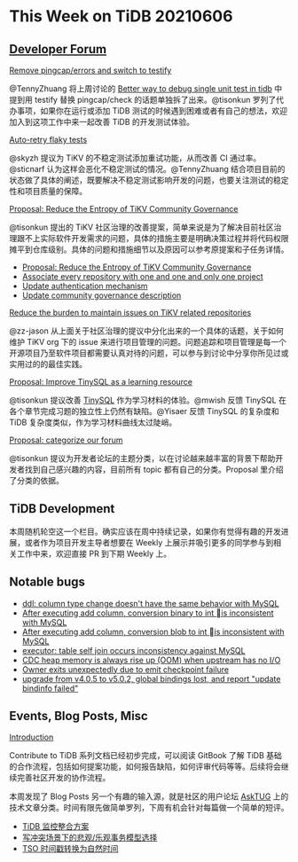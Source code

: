 # This Week on TiDB 20210606

## [Developer Forum](http://internals.tidb.io/)

[Remove pingcap/errors and switch to testify](https://internals.tidb.io/t/topic/161)

@TennyZhuang 将上周讨论的 [Better way to debug single unit test in tidb](https://internals.tidb.io/t/topic/141) 中提到用 testify 替换 pingcap/check 的话题单独拆了出来。@tisonkun 罗列了代办事项，如果你在运行或添加 TiDB 测试的时候遇到困难或者有自己的想法，欢迎加入到这项工作中来一起改善 TiDB 的开发测试体验。

[Auto-retry flaky tests](https://internals.tidb.io/t/topic/163)

@skyzh 提议为 TiKV 的不稳定测试添加重试功能，从而改善 CI 通过率。@sticnarf 认为这样会恶化不稳定测试的情况。@TennyZhuang 结合项目目前的状态做了具体的阐述，既要解决不稳定测试影响开发的问题，也要关注测试的稳定性和项目质量的保障。

[Proposal: Reduce the Entropy of TiKV Community Governance](https://internals.tidb.io/t/topic/153)

@tisonkun 提出的 TiKV 社区治理的改善提案，简单来说是为了解决目前社区治理跟不上实际软件开发需求的问题，具体的措施主要是明确决策过程并将代码权限摊平到仓库级别。具体的问题和措施细节以及原因可以参考原提案和子任务详情。

* [Proposal: Reduce the Entropy of TiKV Community Governance](https://github.com/tikv/community/issues/118)
* [Associate every repository with one and one and only one project](https://github.com/tikv/community/issues/121)
* [Update authentication mechanism](https://github.com/tikv/community/issues/123)
* [Update community governance description](https://github.com/tikv/community/issues/124)

[Reduce the burden to maintain issues on TiKV related repositories](https://internals.tidb.io/t/topic/157)

@zz-jason 从上面关于社区治理的提议中分化出来的一个具体的话题，关于如何维护 TiKV org 下的 issue 来进行项目管理的问题。问题追踪和项目管理是每一个开源项目乃至软件项目都需要认真对待的问题，可以参与到讨论中分享你所见过或实用过的的最佳实践。

[Proposal: Improve TinySQL as a learning resource](https://internals.tidb.io/t/topic/154)

@tisonkun 提议改善 [TinySQL](https://github.com/tidb-incubator/tinysql) 作为学习材料的体验。@mwish 反馈 TinySQL 在各个章节完成习题的独立性上仍然有缺陷。@Yisaer 反馈 TinySQL 的复杂度和 TiDB 复杂度类似，作为学习材料曲线太过陡峭。

[Proposal: categorize our forum](https://internals.tidb.io/t/topic/149)

@tisonkun 提议为开发者论坛的主题分类，以在讨论越来越丰富的背景下帮助开发者找到自己感兴趣的内容，目前所有 topic 都有自己的分类。Proposal 里介绍了分类的依据。

## TiDB Development

本周随机轮空这一个栏目。确实应该在周中持续记录，如果你有觉得有趣的开发进展，或者作为项目开发主导者想要在 Weekly 上展示并吸引更多的同学参与到相关工作中来，欢迎直接 PR 到下期 Weekly 上。

## Notable bugs

* [ddl: column type change doesn't have the same behavior with MySQL](https://github.com/pingcap/tidb/issues/24974)
* [After executing add column, conversion binary to int is inconsistent with MySQL](https://github.com/pingcap/tidb/issues/24973)
* [After executing add column, conversion blob to int is inconsistent with MySQL](https://github.com/pingcap/tidb/issues/24971)
* [executor: table self join occurs inconsistency against MySQL](https://github.com/pingcap/tidb/issues/24970)
* [CDC heap memory is always rise up (OOM) when upstream has no I/O](https://github.com/pingcap/ticdc/issues/1904)
* [Owner exits unexpectedly due to emit checkpoint failure](https://github.com/pingcap/ticdc/issues/1902)
* [upgrade from v4.0.5 to v5.0.2, global bindings lost, and report "update bindinfo failed"](https://github.com/pingcap/tidb/issues/25161)

## Events, Blog Posts, Misc

[Introduction](https://zz-jason.gitbook.io/tidb-dev-guide/contribute-to-tidb/introduction)

Contribute to TiDB 系列文档已经初步完成，可以阅读 GitBook 了解 TiDB 基础的合作流程，包括如何提案功能，如何报告缺陷，如何评审代码等等。后续将会继续完善社区开发的协作流程。

本周发现了 Blog Posts 另一个有趣的输入源，就是社区的用户论坛 [AskTUG](https://asktug.com/) 上的技术文章分类。时间有限先做简单罗列，下周有机会针对每篇做一个简单的短评。

* [TiDB 监控整合方案](https://asktug.com/t/topic/93040)
* [写冲突场景下的悲观/乐观事务模型选择](https://asktug.com/t/topic/93470)
* [TSO 时间戳转换为自然时间](https://asktug.com/t/topic/93437)
